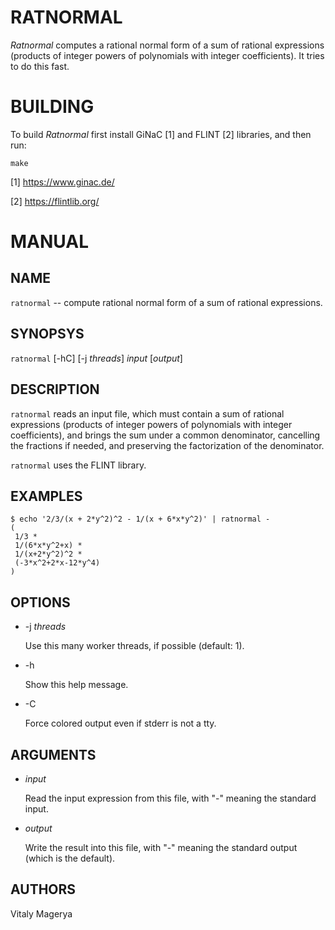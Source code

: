 # RATNORMAL

*Ratnormal* computes a rational normal form of a sum of rational
expressions (products of integer powers of polynomials with integer
coefficients). It tries to do this fast.

# BUILDING

To build *Ratnormal* first install GiNaC [1] and FLINT [2] libraries,
and then run:

    make

[1] https://www.ginac.de/

[2] https://flintlib.org/

# MANUAL

## NAME

`ratnormal` -- compute rational normal form of a sum of rational
expressions.

## SYNOPSYS

`ratnormal` [-hC] [-j *threads*] *input* [*output*]

## DESCRIPTION

`ratnormal` reads an input file, which must contain a sum of
rational expressions (products of integer powers of polynomials with
integer coefficients), and brings the sum under a common denominator,
cancelling the fractions if needed, and preserving the factorization
of the denominator.

`ratnormal` uses the FLINT library.

## EXAMPLES

    $ echo '2/3/(x + 2*y^2)^2 - 1/(x + 6*x*y^2)' | ratnormal -
    (
     1/3 *
     1/(6*x*y^2+x) *
     1/(x+2*y^2)^2 *
     (-3*x^2+2*x-12*y^4)
    )

## OPTIONS

* -j *threads*

  Use this many worker threads, if possible (default: 1).

* -h

  Show this help message.

* -C

  Force colored output even if stderr is not a tty.

## ARGUMENTS

* *input*

  Read the input expression from this file, with "-"
  meaning the standard input.

* *output*

  Write the result into this file, with "-" meaning
  the standard output (which is the default).

## AUTHORS

Vitaly Magerya
